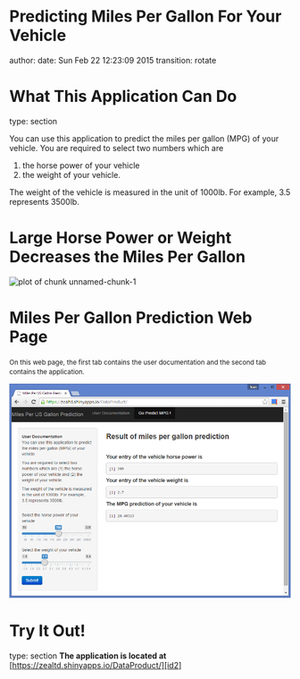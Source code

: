 Predicting Miles Per Gallon For Your Vehicle
========================================================
author: 
date: Sun Feb 22 12:23:09 2015
transition: rotate



What This Application Can Do
========================================================
type: section

You can use this application to predict the miles per gallon (MPG) of your vehicle. You are required to select two numbers which are

1. the horse power of your vehicle
2. the weight of your vehicle.

The weight of the vehicle is measured in the unit of 1000lb. For example, 3.5 represents 3500lb.


Large Horse Power or Weight Decreases the Miles Per Gallon
========================================================

![plot of chunk unnamed-chunk-1](DevProduct-figure/unnamed-chunk-1-1.png) 


Miles Per Gallon Prediction Web Page
========================================================
<small> 
On this web page, the first tab contains the user documentation and the second tab contains the application. 
</small> 

![mpg picture][id1]

[id1]:mpg.png



Try It Out!
========================================================
type: section
**The application is located at**
[https://zealtd.shinyapps.io/DataProduct/][id2]

[id2]:https://zealtd.shinyapps.io/DataProduct/
